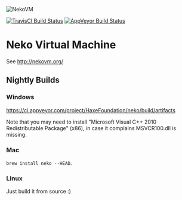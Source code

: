 ![NekoVM](http://nekovm.org/lib/tpl/neko/img/header.jpg)

[![TravisCI Build Status](https://travis-ci.org/HaxeFoundation/neko.svg?branch=master)](https://travis-ci.org/HaxeFoundation/neko)
[![AppVeyor Build Status](https://ci.appveyor.com/api/projects/status/github/HaxeFoundation/neko?branch=master&svg=true)](https://ci.appveyor.com/project/HaxeFoundation/neko)

# Neko Virtual Machine

See http://nekovm.org/

## Nightly Builds

### Windows
https://ci.appveyor.com/project/HaxeFoundation/neko/build/artifacts

Note that you may need to install "Microsoft Visual C++ 2010 Redistributable Package" (x86), in case it complains MSVCR100.dll is missing.

### Mac
`brew install neko --HEAD`.

### Linux
Just build it from source :)
